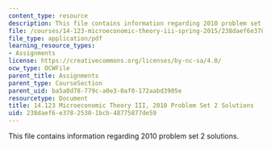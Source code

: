```yaml
---
content_type: resource
description: This file contains information regarding 2010 problem set 2 solutions.
file: /courses/14-123-microeconomic-theory-iii-spring-2015/238daef6e37825301bcb48775877de59_MIT14_123S15_PSet_2_Sol_10.pdf
file_type: application/pdf
learning_resource_types:
- Assignments
license: https://creativecommons.org/licenses/by-nc-sa/4.0/
ocw_type: OCWFile
parent_title: Assignments
parent_type: CourseSection
parent_uid: ba5a8d78-779c-a0e3-0af0-172aabd3905e
resourcetype: Document
title: 14.123 Microeconomic Theory III, 2010 Problem Set 2 Solutions
uid: 238daef6-e378-2530-1bcb-48775877de59
---
```

This file contains information regarding 2010 problem set 2 solutions.